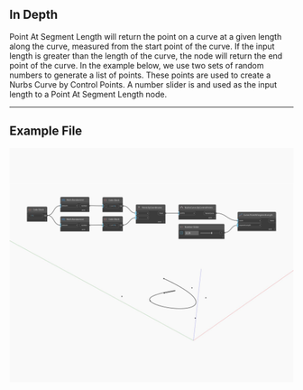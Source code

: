 ## In Depth
Point At Segment Length will return the point on a curve at a given length along the curve, measured from the start point of the curve. If the input length is greater than the length of the curve, the node will return the end point of the curve. In the example below, we use two sets of random numbers to generate a list of points. These points are used to create a Nurbs Curve by Control Points. A number slider is and used as the input length to a Point At Segment Length node. 
___
## Example File

![PointAtSegmentLength](./Autodesk.DesignScript.Geometry.Curve.PointAtSegmentLength_img.jpg)

